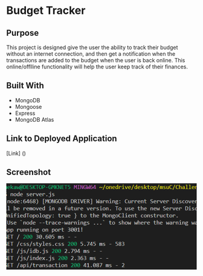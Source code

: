# Budget Tracker

## Purpose
This project is designed give the user the ability to track their budget without an internet connection, and then get a notification when the transactions are added to the budget when the user is back online. This online/offlline functionality will help the user keep track of their finances.


## Built With
- MongoDB
- Mongoose
- Express
- MongoDB Atlas



## Link to Deployed Application
[Link] ()

## Screenshot
![Screenshot of website](./images/Screenshot.png)